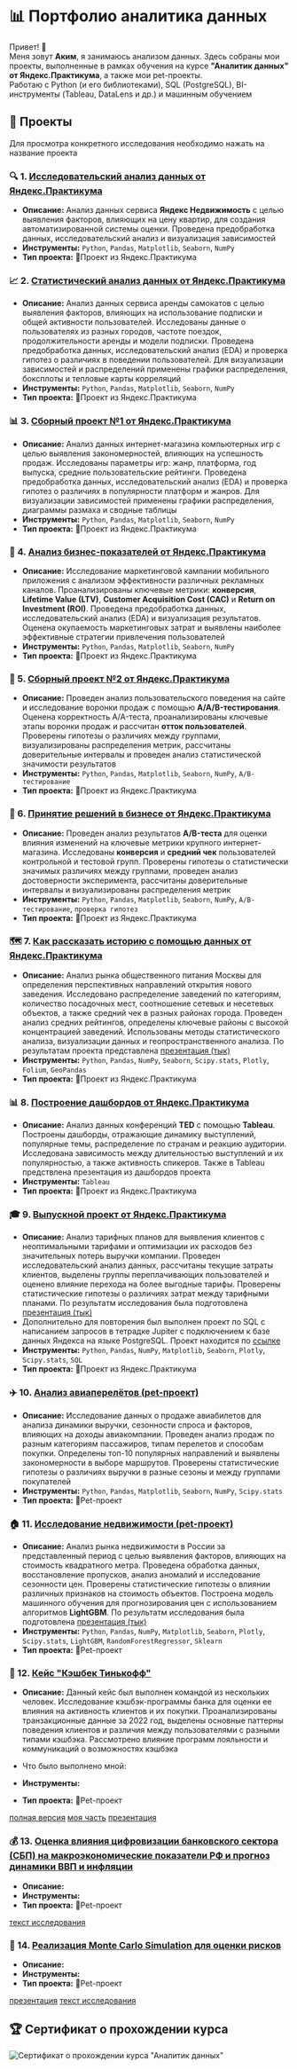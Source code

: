 # 📊 Портфолио аналитика данных

Привет! 👋  
Меня зовут **Аким**, я занимаюсь анализом данных. Здесь собраны мои проекты, выполненные в рамках обучения на курсе **"Аналитик данных" от Яндекс.Практикума**, а также мои pet-проекты.  
Работаю с Python (и его библиотеками), SQL (PostgreSQL), BI-инструменты (Tableau, DataLens и др.) и машинным обучением

## 📁 **Проекты**
Для просмотра конкретного исследования необходимо нажать на название проекта

### 🔍 1. [Исследовательский анализ данных от Яндекс.Практикума](https://github.com/Akim-norfeg/Portfolio/blob/main/1.%20Исследовательский%20анализ%20данных/Исследование%20объявлений%20о_продаже_квартир_ИАД.ipynb)
- **Описание:** Анализ данных сервиса **Яндекс Недвижимость** с целью выявления факторов, влияющих на цену квартир, для создания автоматизированной системы оценки. Проведена предобработка данных, исследовательский анализ и визуализация зависимостей
- **Инструменты:** `Python`, `Pandas`, `Matplotlib`, `Seaborn`, `NumPy`
- **Тип проекта:** 📝Проект из Яндекс.Практикума

### 📈 2. [Статистический анализ данных от Яндекс.Практикума](https://github.com/Akim-norfeg/Portfolio/blob/main/2.%20Статистический%20анализ%20данных%20от%20Яндекс.Практикума/Аренда_самокатов_САД.ipynb)
- **Описание:** Анализ данных сервиса аренды самокатов с целью выявления факторов, влияющих на использование подписки и общей активности пользователей. Исследованы данные о пользователях из разных городов, частоте поездок, продолжительности аренды и модели подписки. Проведена предобработка данных, исследовательский анализ (EDA) и проверка гипотез о различиях в поведении пользователей. Для визуализации зависимостей и распределений применены графики распределения, боксплоты и тепловые карты корреляций
- **Инструменты:** `Python`, `Pandas`, `Matplotlib`, `Seaborn`, `NumPy`
- **Тип проекта:** 📝Проект из Яндекс.Практикума

### 📊 3. [Сборный проект №1 от Яндекс.Практикума](https://github.com/Akim-norfeg/Portfolio/blob/main/3.%20Сборный%20проект%20№1%20от%20Яндекс.Практикума/Интернет-магазин_компьютерных_игр_СП1.ipynb)
- **Описание:** Анализ данных интернет-магазина компьютерных игр с целью выявления закономерностей, влияющих на успешность продаж. Исследованы параметры игр: жанр, платформа, год выпуска, средние пользовательские рейтинги. Проведена предобработка данных, исследовательский анализ (EDA) и проверка гипотез о различиях в популярности платформ и жанров. Для визуализации зависимостей применены графики распределения, диаграммы размаха и сводные таблицы
- **Инструменты:** `Python`, `Pandas`, `Matplotlib`, `Seaborn`, `NumPy`
- **Тип проекта:** 📝Проект из Яндекс.Практикума

### 💼 4. [Анализ бизнес-показателей от Яндекс.Практикума](https://github.com/Akim-norfeg/Portfolio/blob/main/4.%20Анализ%20бизнес-показателей%20от%20Яндекс.%20Практикума/Маркетинговая_кампания_приложения_АнализБП.ipynb)
- **Описание:** Исследование маркетинговой кампании мобильного приложения с анализом эффективности различных рекламных каналов. Проанализированы ключевые метрики: **конверсия**, **Lifetime Value (LTV)**, **Customer Acquisition Cost (CAC)** и **Return on Investment (ROI)**. Проведена предобработка данных, исследовательский анализ (EDA) и визуализация результатов. Оценена окупаемость маркетинговых затрат и выявлены наиболее эффективные стратегии привлечения пользователей
- **Инструменты:** `Python`, `Pandas`, `Matplotlib`, `Seaborn`, `NumPy`
- **Тип проекта:** 📝Проект из Яндекс.Практикума

### 🤝 5. [Сборный проект №2 от Яндекс.Практикума](https://github.com/Akim-norfeg/Portfolio/blob/main/5.%20Сборный%20проект%20№2%20от%20ЯП/A-A-B_тесты_и_воронка_продаж_СП2.ipynb)
- **Описание:** Проведен анализ пользовательского поведения на сайте и исследование воронки продаж с помощью **A/A/B-тестирования**. Оценена корректность A/A-теста, проанализированы ключевые этапы воронки продаж и рассчитан **отток пользователей**. Проверены гипотезы о различиях между группами, визуализированы распределения метрик, рассчитаны доверительные интервалы и проведен анализ статистической значимости результатов
- **Инструменты:** `Python`, `Pandas`, `Matplotlib`, `Seaborn`, `NumPy`, `A/B-тестирование`
- **Тип проекта:** 📝Проект из Яндекс.Практикума

### 🏢 6. [Принятие решений в бизнесе от Яндекс.Практикума](https://github.com/Akim-norfeg/Portfolio/blob/main/6.%20Принятие%20решений%20в%20бизнесе%20от%20ЯП/A-B_тестирование_крупного_интернет-магазина.ipynb)
- **Описание:** Проведен анализ результатов **A/B-теста** для оценки влияния изменений на ключевые метрики крупного интернет-магазина. Исследованы **конверсия** и **средний чек** пользователей контрольной и тестовой групп. Проверены гипотезы о статистически значимых различиях между группами, проведен анализ достоверности эксперимента, рассчитаны доверительные интервалы и визуализированы распределения метрик
- **Инструменты:** `Python`, `Pandas`, `Matplotlib`, `Seaborn`, `NumPy`, `A/B-тестирование`, `проверка гипотез`
- **Тип проекта:** 📝Проект из Яндекс.Практикума

### 🗺️ 7. [Как рассказать историю с помощью данных от Яндекс.Практикума](https://github.com/Akim-norfeg/Portfolio/blob/main/7.%20Как%20рассказать%20историю%20с%20помощью%20данных%20от%20ЯП/Принятие%20решений%20в%20бизнесе%20общепит%20Москвы.md)
- **Описание:** Анализ рынка общественного питания Москвы для определения перспективных направлений открытия нового заведения. Исследовано распределение заведений по категориям, количество посадочных мест, соотношение сетевых и несетевых объектов, а также средний чек в разных районах города. Проведен анализ средних рейтингов, определены ключевые районы с высокой концентрацией заведений. Использованы методы статистического анализа, визуализации данных и геопространственного анализа. По результатам проекта представлена [презентация (тык)](https://github.com/Akim-norfeg/Portfolio/blob/main/7.%20Как%20рассказать%20историю%20с%20помощью%20данных%20от%20ЯП/Презентация_Как_рассказать_историю_с_помощью_данных.pdf)
- **Инструменты:** `Python`, `Pandas`, `NumPy`, `Seaborn`, `Scipy.stats`, `Plotly`, `Folium`, `GeoPandas`
- **Тип проекта:** 📝Проект из Яндекс.Практикума

### 📊 8. [Построение дашбордов от Яндекс.Практикума](https://github.com/Akim-norfeg/Portfolio/blob/main/8.%20Построение%20дашбордов%20от%20ЯП/dashboards_url.md)
- **Описание:** Анализ данных конференций **TED** с помощью **Tableau**. Построены дашборды, отражающие динамику выступлений, популярные темы, распределение по странам и реакцию аудитории. Исследована зависимость между длительностью выступлений и их популярностью, а также активность спикеров. Также в Tableau предствлена презентация из дашбордов проекта
- **Инструменты:** `Tableau`
- **Тип проекта:** 📝Проект из Яндекс.Практикума

### 🎓 9. [Выпускной проект от Яндекс.Практикума](https://github.com/Akim-norfeg/Portfolio/blob/main/9.%20Выпускной%20проект%20от%20ЯП/Поиск_неоптимальных_тарифов_ВП.ipynb)
- **Описание:** Анализ тарифных планов для выявления клиентов с неоптимальными тарифами и оптимизации их расходов без значительных потерь выручки компании. Проведен исследовательский анализ данных, рассчитаны текущие затраты клиентов, выделены группы переплачивающих пользователей и оценено влияние перехода на более выгодные тарифы. Проверены статистические гипотезы о различиях затрат между тарифными планами. По результатм исследования была подготовлена [презентация (тык)](https://github.com/Akim-norfeg/Portfolio/blob/main/9.%20Выпускной%20проект%20от%20ЯП/Презентация_Телеком_поиск_клиентов_с_неоптимальными_тарифами.pdf)
- Дополнительно для повторения был выполнен проект по SQL с написанием запросов в тетрадке Jupiter с подключением к базе данных Яндекса на языке PostgreSQL. Проект находится по [ссылке](https://github.com/Akim-norfeg/Portfolio/blob/main/9.%20Выпускной%20проект%20от%20ЯП/Выпускной_проект_по_SQL.ipynb)
- **Инструменты:** `Python`, `Pandas`, `NumPy`, `Matplotlib`, `Seaborn`, `Plotly`, `Scipy.stats`, `SQL`
- **Тип проекта:** 📝Проект из Яндекс.Практикума

### ✈️ 10. [Анализ авиаперелётов (pet-проект)](https://github.com/Akim-norfeg/Portfolio/blob/main/Анализ%20авиаперелётов%20(pet-проект)/Анализ_авиаперелётов.ipynb)
- **Описание:** Исследование данных о продаже авиабилетов для анализа динамики выручки, сезонности спроса и факторов, влияющих на доходы авиакомпании. Проведен анализ продаж по разным категориям пассажиров, типам перелетов и способам покупки. Определены топ-10 популярных направлений и выявлены закономерности в выборе маршрутов. Проверены статистические гипотезы о различиях выручки в разные сезоны и между группами покупателей
- **Инструменты:** `Python`, `Pandas`, `Matplotlib`, `Seaborn`, `NumPy`, `Scipy.stats`
- **Тип проекта:** 📌Pet-проект

### 🏠 11. [Исследование недвижимости (pet-проект)](https://github.com/Akim-norfeg/Portfolio/blob/main/Исследование%20недвижимости%20(pet-проект)/Исследование_недвижимости.ipynb)
- **Описание:** Анализ рынка недвижимости в России за представленный период с целью выявления факторов, влияющих на стоимость квадратного метра. Проведена обработка данных, восстановление пропусков, анализ аномалий и исследование сезонности цен. Проверены статистические гипотезы о влиянии различных признаков на стоимость объектов. Построена модель машинного обучения для прогнозирования цен с использованием алгоритмов **LightGBM**. По результатм исследования была подготовлена [презентация (тык)](https://github.com/Akim-norfeg/Portfolio/blob/main/Исследование%20недвижимости%20(pet-проект)/Презентация_исследование_недвижимости.pdf)
- **Инструменты:** `Python`, `Pandas`, `NumPy`, `Matplotlib`, `Seaborn`, `Plotly`, `Scipy.stats`, `LightGBM`, `RandomForestRegressor`, `Sklearn`
- **Тип проекта:** 📌Pet-проект 

### 🏦 12. [Кейс "Кэшбек Тинькофф"](https://github.com/Akim-norfeg/Portfolio/tree/main/Кейс%20%22Кэшбек%20Тинькофф%22)
- **Описание:** Данный кейс был выполнен командой из нескольких человек. Исследование кэшбэк-программы банка для оценки ее влияния на активность клиентов и их покупки. Проанализированы транзакционные данные за 2022 год, выделены основные паттерны поведения клиентов и различия между пользователями с разными типами кэшбэка. Рассмотрено влияние программ лояльности и коммуникаций о возможностях кэшбэка
- Что было выполнено мной:
  
- **Инструменты:** 
- **Тип проекта:** 📌Pet-проект

[полная версия](https://github.com/Akim-norfeg/Portfolio/blob/main/Кейс%20%22Кэшбек%20Тинькофф%22/tinkoff_case_full.ipynb)
[моя часть](https://github.com/Akim-norfeg/Portfolio/blob/main/Кейс%20%22Кэшбек%20Тинькофф%22/Часть_Аким_кэшбек.ipynb)
[презентация](https://github.com/Akim-norfeg/Portfolio/blob/main/Кейс%20%22Кэшбек%20Тинькофф%22/Презентация_кейс_кэшбек.pdf)

### 💰 13. [Оценка влияния цифровизации банковского сектора (СБП) на макроэкономические показатели РФ и прогноз динамики ВВП и инфляции](https://github.com/Akim-norfeg/Portfolio/blob/main/Оценка%20влияния%20цифровизации%20банковского%20сектора%20(СБП)%20на%20макроэкономические%20показатели%20РФ%20и%20прогноз%20динамики%20ВВП%20и%20инфляции%20(pet-проект)/СБП_код.ipynb)
- **Описание:** 
- **Инструменты:** 
- **Тип проекта:** 📌Pet-проект

[текст исследования](https://github.com/Akim-norfeg/Portfolio/blob/main/Оценка%20влияния%20цифровизации%20банковского%20сектора%20(СБП)%20на%20макроэкономические%20показатели%20РФ%20и%20прогноз%20динамики%20ВВП%20и%20инфляции%20(pet-проект)/Оценка%20влияния%20цифровизации%20банковского%20сектора%20(СБП)%20на%20макроэкономические%20показатели%20РФ%20и%20прогноз%20динамики%20ВВП%20и%20инфляции.pdf)

### 🎲 14. [Реализация Monte Carlo Simulation для оценки рисков](https://github.com/Akim-norfeg/Portfolio/blob/main/Реализация%20Monte%20Carlo%20Simulation%20для%20оценки%20и%20создания%20инвестиционного%20портфеля%20(pet-проект)/Реализация%20Monte%20Carlo%20Simulation.ipynb)
- **Описание:** 
- **Инструменты:** 
- **Тип проекта:** 📌Pet-проект

[презентация](https://github.com/Akim-norfeg/Portfolio/blob/main/Реализация%20Monte%20Carlo%20Simulation%20для%20оценки%20и%20создания%20инвестиционного%20портфеля%20(pet-проект)/Презентация_Реализация%20Monte%20Carlo%20Simulation_Серкибаев_Василенко.pdf)
[текст исследования](https://github.com/Akim-norfeg/Portfolio/blob/main/Реализация%20Monte%20Carlo%20Simulation%20для%20оценки%20и%20создания%20инвестиционного%20портфеля%20(pet-проект)/Реализация_Monte_Carlo_Simulation_текст.pdf)

## 🏆 Сертификат о прохождении курса
![Сертификат о прохождении курса "Аналитик данных"](https://github.com/user-attachments/assets/d4c9b280-dd69-45fd-a01f-7901b5ae8c4b)
